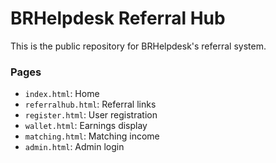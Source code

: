 
# BRHelpdesk Referral Hub

This is the public repository for BRHelpdesk's referral system.

### Pages
- `index.html`: Home
- `referralhub.html`: Referral links
- `register.html`: User registration
- `wallet.html`: Earnings display
- `matching.html`: Matching income
- `admin.html`: Admin login

